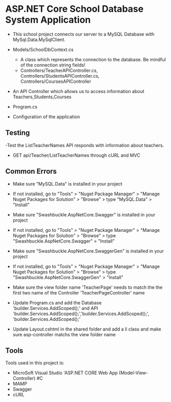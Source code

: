 # ASP.NET Core School Database System Application 
- This school project connects our server to a MySQL Database with MySql.Data.MySqlClient.

- Models/SchoolDbContext.cs
   * A class which represents the connection to the database. Be mindful of the connection string fields!
   * Controllers/TeacherAPIController.cs, Controllers/StudentsAPIController.cs, Controllers/CoursesAPIController

- An API Controller which allows us to access information about Teachers,Students,Courses
  
- Program.cs
* Configuration of the application

## Testing
-Test the ListTeacherNames API responds with information about teachers.
* GET api/Teacher/ListTeacherNames through cURL and MVC 

## Common Errors
- Make sure "MySQL.Data" is installed in your project
* If not installed, go to "Tools" > "Nuget Package Manager" > "Manage Nuget Packages for Solution" > "Browse" > type "MySQL.Data" > "Install"

- Make sure "Swashbuckle.AspNetCore.Swagger" is installed in your project
* If not installed, go to "Tools" > "Nuget Package Manager" > "Manage Nuget Packages for Solution" > "Browse" > type "Swashbuckle.AspNetCore.Swagger" > "Install"

- Make sure "Swashbuckle.AspNetCore.SwaggerGen" is installed in your project
* If not installed, go to "Tools" > "Nuget Package Manager" > "Manage Nuget Packages for Solution" > "Browse" > type "Swashbuckle.AspNetCore.SwaggerGen" > "Install"

- Make sure the view folder name 'TeacherPage' needs to match the the first two name of the Controller 'TeacherPageController' name
  
- Update Program.cs and add the Database 'builder.Services.AddScoped<SchoolDbContext>();' and API 'builder.Services.AddScoped<TeacherAPIController>();','builder.Services.AddScoped<StudentsAPIController>();', 'builder.Services.AddScoped<CoursesAPIController>();'
  
- Update Layout.cshtml in the shared folder and add a li class and make sure asp-controller matchs the view folder name

## Tools 
Tools used in this project is:
- MicroSoft Visual Studio 'ASP.NET CORE Web App (Model-View-Controller) #C
- MAMP
- Swagger
- cURL
